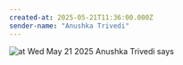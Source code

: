```yaml
---
created-at: 2025-05-21T11:36:00.000Z
sender-name: "Anushka Trivedi"
---
```


![at Wed May 21 2025 Anushka Trivedi says](./messages/images/IMG-20250521-WA0002.jpg)

